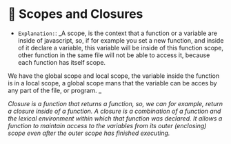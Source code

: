 # :hammer: Scopes and Closures

- `Explanation:`: 
_A scope, is the context that a function or a variable are inside of javascript, so, if for example you set a new function, and inside of it declare a variable, this variable will be inside of this function scope, other function in the same file will not be able to access it, because each function has itself scope.

We have the global scope and local scope, the variable inside the function is in a local scope, a global scope mans that the variable can be acces by any part of the file, or program.
_

_Closure is a function that returns a function, so, we can for example, return a closure inside of a function._
_A closure is a combination of a function and the lexical environment within which that function was declared.
It allows a function to maintain access to the variables from its outer (enclosing) scope even after the outer scope has finished executing._
